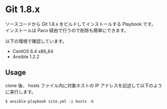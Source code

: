 # Git 1.8.x

ソースコードから Git 1.8.x をビルドしてインストールする Playbook です。  
インストールは Paco 経由で行うので削除も簡単にできます。  

以下の環境で確認しています。

* CentOS 6.4 x86_64
* Ansible 1.2.2

## Usage

clone 後、 hosts ファイル内に対象ホストの IP アドレスを記述して以下のように実行します。

    $ ansible-playbook site.yml -i hosts -k

